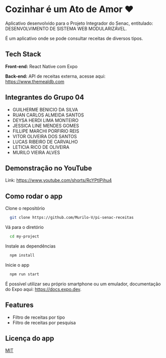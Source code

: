 # Cozinhar é um Ato de Amor ❤️

Aplicativo desenvolvido para o Projeto Integrador do Senac, entitulado: DESENVOLVIMENTO DE SISTEMA WEB MODULARIZÁVEL.

É um aplicativo onde se pode consultar receitas de diversos tipos.

## Tech Stack

**Front-end:** React Native com Expo

**Back-end:** API de receitas externa, acesse aqui: https://www.themealdb.com

## Integrantes do Grupo 04

- GUILHERME BENICIO DA SILVA
- RUAN CARLOS ALMEIDA SANTOS
- DEYSA HERDI LIMA MONTEIRO
- JESSICA LINE MENDES GOMES
- FILLIPE MARCHI PORFIRIO REIS
- VITOR OLIVEIRA DOS SANTOS
- LUCAS RIBEIRO DE CARVALHO
- LETICIA RICO DE OLIVEIRA
- MURILO VIEIRA ALVES

## Demonstração no YouTube

Link: https://www.youtube.com/shorts/RcYPtIPjhu4

## Como rodar o app

Clone o repositório

```bash
  git clone https://github.com/Murilo-V/pi-senac-receitas
```

Vá para o diretório

```bash
  cd my-project
```

Instale as dependências

```bash
  npm install
```

Inicie o app

```bash
  npm run start
```

É possível utilizar seu próprio smartphone ou um emulador, documentação do Expo aqui: https://docs.expo.dev.

## Features

- Filtro de receitas por tipo
- Filtro de receitas por pesquisa

## Licença do app

[MIT](https://choosealicense.com/licenses/mit/)
